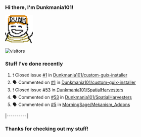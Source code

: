 ### Hi there, I'm Dunkmania101\!
![profile-pic](images/dunkie.png)

![visitors](https://visitor-badge-reloaded.herokuapp.com/badge?page_id=Dunkmania101.Dunkmania101&color=00cf00)

### Stuff I've done recently
<!--START_SECTION:activity-->
1. ❗️ Closed issue [#1](https://github.com/Dunkmania101/custom-guix-installer/issues/1) in [Dunkmania101/custom-guix-installer](https://github.com/Dunkmania101/custom-guix-installer)
2. 🗣 Commented on [#1](https://github.com/Dunkmania101/custom-guix-installer/issues/1) in [Dunkmania101/custom-guix-installer](https://github.com/Dunkmania101/custom-guix-installer)
3. ❗️ Closed issue [#53](https://github.com/Dunkmania101/SpatialHarvesters/issues/53) in [Dunkmania101/SpatialHarvesters](https://github.com/Dunkmania101/SpatialHarvesters)
4. 🗣 Commented on [#53](https://github.com/Dunkmania101/SpatialHarvesters/issues/53) in [Dunkmania101/SpatialHarvesters](https://github.com/Dunkmania101/SpatialHarvesters)
5. 🗣 Commented on [#5](https://github.com/MorningSage/Mekanism_Addons/issues/5) in [MorningSage/Mekanism_Addons](https://github.com/MorningSage/Mekanism_Addons)
<!--END_SECTION:activity-->
|----------|
### Thanks for checking out my stuff\!
